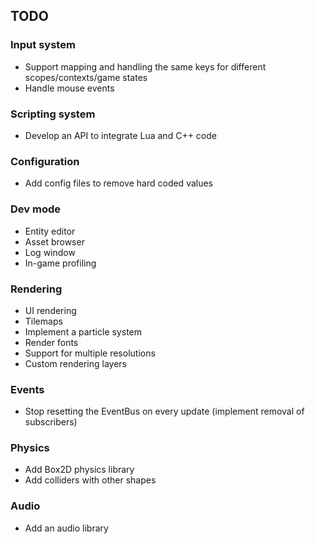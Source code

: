 ## TODO
### Input system
- Support mapping and handling the same keys for different scopes/contexts/game states
- Handle mouse events

### Scripting system
- Develop an API to integrate Lua and C++ code

### Configuration
- Add config files to remove hard coded values

### Dev mode
- Entity editor
- Asset browser
- Log window
- In-game profiling

### Rendering
- UI rendering
- Tilemaps
- Implement a particle system
- Render fonts
- Support for multiple resolutions
- Custom rendering layers

### Events
- Stop resetting the EventBus on every update (implement removal of subscribers)

### Physics
- Add Box2D physics library
- Add colliders with other shapes

### Audio
- Add an audio library
